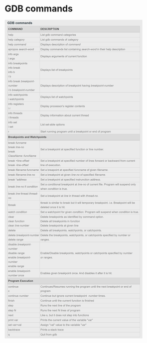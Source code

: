 # GDB commands

![Ch03_10_GDB_commands.jpeg](../../Images/Ch03_MachineLevelRepresentationOfProgram/Ch03_10_GDB_commands.jpeg)


